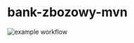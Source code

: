 # bank-zbozowy-mvn
![example workflow](https://github.com/JanMetz/bank-zbozowy-mvn/actions/workflows/buildstatus/badge.svg)
